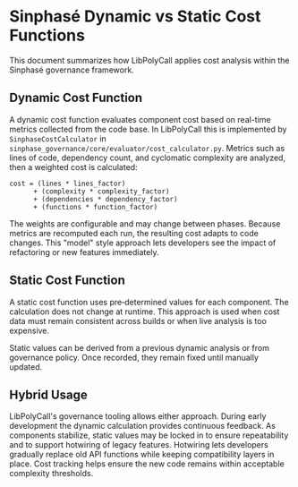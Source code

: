 # Sinphasé Dynamic vs Static Cost Functions

This document summarizes how LibPolyCall applies cost analysis within the Sinphasé governance framework.

## Dynamic Cost Function

A dynamic cost function evaluates component cost based on real-time metrics collected from the code base. In LibPolyCall this is implemented by `SinphaseCostCalculator` in `sinphase_governance/core/evaluator/cost_calculator.py`. Metrics such as lines of code, dependency count, and cyclomatic complexity are analyzed, then a weighted cost is calculated:

```
cost = (lines * lines_factor)
      + (complexity * complexity_factor)
      + (dependencies * dependency_factor)
      + (functions * function_factor)
```

The weights are configurable and may change between phases. Because metrics are recomputed each run, the resulting cost adapts to code changes. This "model" style approach lets developers see the impact of refactoring or new features immediately.

## Static Cost Function

A static cost function uses pre‑determined values for each component. The calculation does not change at runtime. This approach is used when cost data must remain consistent across builds or when live analysis is too expensive.

Static values can be derived from a previous dynamic analysis or from governance policy. Once recorded, they remain fixed until manually updated.

## Hybrid Usage

LibPolyCall's governance tooling allows either approach. During early development the dynamic calculation provides continuous feedback. As components stabilize, static values may be locked in to ensure repeatability and to support hotwiring of legacy features. Hotwiring lets developers gradually replace old API functions while keeping compatibility layers in place. Cost tracking helps ensure the new code remains within acceptable complexity thresholds.


